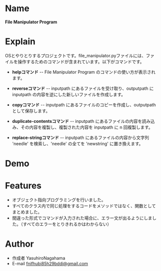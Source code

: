 # Name

**File Manipulator Program**

# Explain

OSとやりとりするプロジェクトです。file_manipulator.pyファイルには、ファイルを操作するためのコマンドが含まれています。以下がコマンドです。

* **helpコマンド** -- File Manipulator Program のコマンドの使い方が表示されます。

* **reverseコマンド** -- inputpath にあるファイルを受け取り、outputpath に inputpath の内容を逆にした新しいファイルを作成します。

* **copyコマンド** -- inputpath にあるファイルのコピーを作成し、outputpath として保存します。

* **duplicate-contentsコマンド** -- inputpath にあるファイルの内容を読み込み、その内容を複製し、複製された内容を inputpath に n 回複製します。

* **replace-stringコマンド** -- inputpath にあるファイルの内容から文字列 'needle' を検索し、'needle' の全てを 'newstring' に置き換えます。

# Demo



# Features

* オブジェクト指向プログラミングを行いました。
* すべてのクラス内で同じ処理をするコードをメソッドではなく、関数としてまとめました。
* 間違った形式でコマンドが入力された場合に、エラー文が出るようにしました。（すべてのエラーをとりきれるかはわからない）

# Author

* 作成者 YasuhiroNagahama
* E-mail fnifhubi85h29bddi@gmail.com
